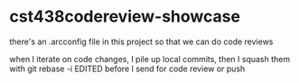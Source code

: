 # cst438codereview-showcase

there's an .arcconfig file in this project
so that we can do code reviews

when I iterate on code changes, I pile up local commits,
then I squash them with git rebase -i  EDITED
before I send for code review or push

